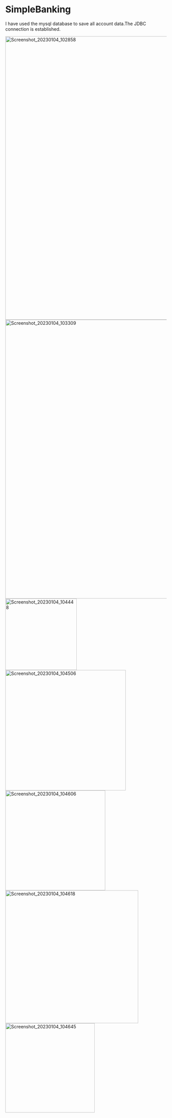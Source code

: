 # SimpleBanking
I have used the mysql database to save all account data.The JDBC connection is established.


 <img width="885" alt="Screenshot_20230104_102858" src="https://user-images.githubusercontent.com/72099148/210525060-c7bd9c9a-d90b-4c12-abf3-6df732c679e5.png">
 
 
<img width="871" alt="Screenshot_20230104_103309" src="https://user-images.githubusercontent.com/72099148/210525271-9ff7dc25-f71b-48a9-8bf2-980071e4a17c.png">

<img width="223" alt="Screenshot_20230104_104448" src="https://user-images.githubusercontent.com/72099148/210527986-5f1951a8-7aaa-42a8-9c85-2be4d8e76277.png">

<img width="376" alt="Screenshot_20230104_104506" src="https://user-images.githubusercontent.com/72099148/210527792-2bcaa679-7397-4221-b83e-c7ce8e9576b3.png">


<img width="312" alt="Screenshot_20230104_104606" src="https://user-images.githubusercontent.com/72099148/210527806-f9896e00-977a-4808-879d-e546bf060e39.png">


<img width="415" alt="Screenshot_20230104_104618" src="https://user-images.githubusercontent.com/72099148/210527823-7549b9bf-0559-4608-a872-270e57e8ae48.png">


<img width="279" alt="Screenshot_20230104_104645" src="https://user-images.githubusercontent.com/72099148/210527842-283984a2-b0cd-4766-9d9a-658c991c2ab7.png">
